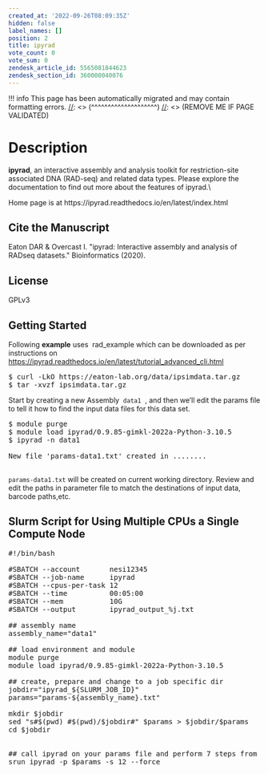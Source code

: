 ```yaml
---
created_at: '2022-09-26T08:09:35Z'
hidden: false
label_names: []
position: 2
title: ipyrad
vote_count: 0
vote_sum: 0
zendesk_article_id: 5565081844623
zendesk_section_id: 360000040076
---
```




[//]: <> (REMOVE ME IF PAGE VALIDATED)
[//]: <> (vvvvvvvvvvvvvvvvvvvv)
!!! info
    This page has been automatically migrated and may contain formatting errors.
[//]: <> (^^^^^^^^^^^^^^^^^^^^)
[//]: <> (REMOVE ME IF PAGE VALIDATED)

<h1><span>Description</span></h1>
<p><strong>ipyrad</strong><span>, an interactive assembly and analysis toolkit for restriction-site associated DNA (RAD-seq) and related data types. Please explore the documentation to find out more about the features of ipyrad.\</span></p>
<p><span>Home page is at https://ipyrad.readthedocs.io/en/latest/index.html</span></p>
<h2 dir="auto">Cite the Manuscript</h2>
<p dir="auto">Eaton DAR &amp; Overcast I. "ipyrad: Interactive assembly and analysis of RADseq datasets." Bioinformatics (2020).</p>
<h2 dir="auto">License</h2>
<p dir="auto">GPLv3</p>
<h2 dir="auto">Getting Started</h2>
<p>Following <strong>example</strong> uses  rad_example which can be downloaded as per instructions on  <a href="https://ipyrad.readthedocs.io/en/latest/tutorial_advanced_cli.html">https://ipyrad.readthedocs.io/en/latest/tutorial_advanced_cli.html</a> </p>
<pre>$ curl -LkO https://eaton-lab.org/data/ipsimdata.tar.gz
$ tar -xvzf ipsimdata.tar.gz</pre>
<p><span>Start by creating a new Assembly  <span></span><code>data1</code>  , and then we’ll edit the params file to tell it how to find the input data files for this data set.</span></p>
<pre><span>$ module purge<br>$ module load ipyrad/0.9.85-gimkl-2022a-Python-3.10.5<br>$ ipyrad -n data1<br><br>New file 'params-data1.txt' created in ........<br><br></span></pre>
<p><span><code>params-data1.txt</code> will be created on current working directory. Review and edit the paths in parameter file to match the destinations of input data, barcode paths,etc. </span></p>
<h2><span id="Job_Script_for_Using_Multiple_Cores_on_a_Single_Compute_Node" class="mw-headline">Slurm Script for Using Multiple CPUs a Single Compute Node</span></h2>
<pre>#!/bin/bash<br><br>#SBATCH --account       nesi12345<br>#SBATCH --job-name      ipyrad<br>#SBATCH --cpus-per-task 12<br>#SBATCH --time          00:05:00<br>#SBATCH --mem           10G<br>#SBATCH --output        ipyrad_output_%j.txt<br><br>## assembly name<br>assembly_name="data1"<br><br>## load environment and module<br>module purge<br>module load ipyrad/0.9.85-gimkl-2022a-Python-3.10.5<br><br>## create, prepare and change to a job specific dir<br>jobdir="ipyrad_${SLURM_JOB_ID}"<br>params="params-${assembly_name}.txt"<br><br>mkdir $jobdir<br>sed "s#$(pwd) #$(pwd)/$jobdir#" $params &gt; $jobdir/$params<br>cd $jobdir<br><br><br>## call ipyrad on your params file and perform 7 steps from the workflow<br>srun ipyrad -p $params -s 12 --force <br><br><br></pre>